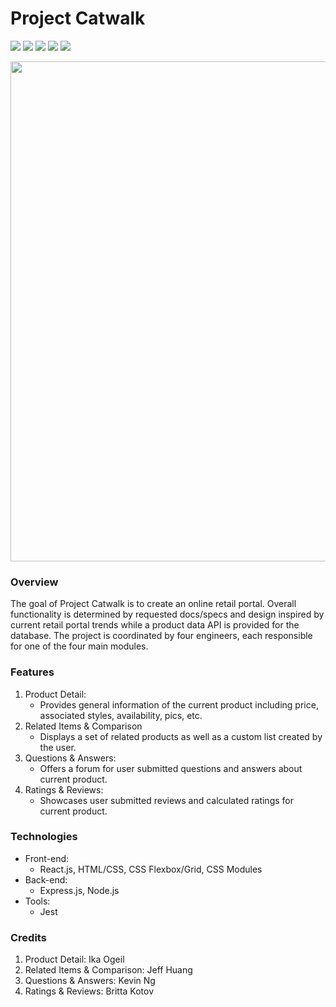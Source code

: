 # Project Catwalk
<p>
  <img src="https://img.shields.io/badge/react-v16.14-blue">
  <img src="https://img.shields.io/badge/express-v4.17.1-blue">
  <img src="https://img.shields.io/badge/axios-v0.21.1-blue">
  <img src="https://img.shields.io/badge/webpack-v5.24.2-blue">
  <img src="https://img.shields.io/badge/css--loader-v5.0.2-blue">
</p>
<p align="center">
  <img src="https://github.com/kinetickingfishers/ProjectCatwalk/blob/main/fec2.gif" align="center" width="800">
</p>

### Overview
The goal of Project Catwalk is to create an online retail portal. Overall functionality is determined by requested docs/specs and design inspired by current retail portal trends while a product data API is provided for the database. The project is coordinated by four engineers, each responsible for one of the four main modules.

### Features
1. Product Detail: 
   - Provides general information of the current product including price, associated styles, availability, pics, etc.
2. Related Items & Comparison
   - Displays a set of related products as well as a custom list created by the user.
3. Questions & Answers:
   - Offers a forum for user submitted questions and answers about current product.
4. Ratings & Reviews:
   - Showcases user submitted reviews and calculated ratings for current product.

### Technologies
* Front-end:
  * React.js, HTML/CSS, CSS Flexbox/Grid, CSS Modules
* Back-end:
  * Express.js, Node.js
* Tools:
  * Jest

### Credits
1. Product Detail: Ika Ogeil
2. Related Items & Comparison: Jeff Huang
3. Questions & Answers: Kevin Ng
4. Ratings & Reviews: Britta Kotov
